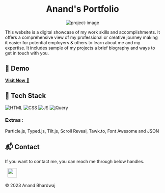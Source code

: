 <h1 align="center" id="title">Anand's Portfolio</h1>

<p align="center"><img src="https://socialify.git.ci/anandbhardwaj456/ANAND_PORTFOLIO/image?description=1&amp;font=Bitter&amp;language=1&amp;name=1&amp;owner=1&amp;pattern=Circuit%20Board&amp;theme=Dark" alt="project-image"></p>

<p id="description">This website is a digital showcase of my work skills and accomplishments. It offers a comprehensive view of my professional or creative journey making it easier for potential employers &amp; others to learn about me and my expertise. It includes sample of my projects a brief biography and ways to get in touch with you.</p>

<h2>🚀 Demo</h2>

<a href="https://anandbhardwaj1.onrender.com/" target="_blank">**Visit Now** 🚀</a>

  



## 📌 Tech Stack
![HTML](https://img.shields.io/badge/html5%20-%23E34F26.svg?&style=for-the-badge&logo=html5&logoColor=white)
![CSS](https://img.shields.io/badge/css3%20-%231572B6.svg?&style=for-the-badge&logo=css3&logoColor=white)
![JS](https://img.shields.io/badge/javascript%20-%23323330.svg?&style=for-the-badge&logo=javascript&logoColor=%23F7DF1E)
<img alt="jQuery" src="https://img.shields.io/badge/jquery-%230769AD.svg?style=for-the-badge&logo=jquery&logoColor=white"/>

### Extras : 
Particle.js, Typed.js, Tilt.js, Scroll Reveal, Tawk.to, Font Awesome and JSON

<h2>📬 Contact</h2>


If you want to contact me, you can reach me through below handles.

&nbsp;&nbsp;<a href="https://www.linkedin.com/in/anand-bhardwaj-6535a4219/"><img src="https://www.felberpr.com/wp-content/uploads/linkedin-logo.png" width="30"></img></a>

© 2023 Anand Bhardwaj



